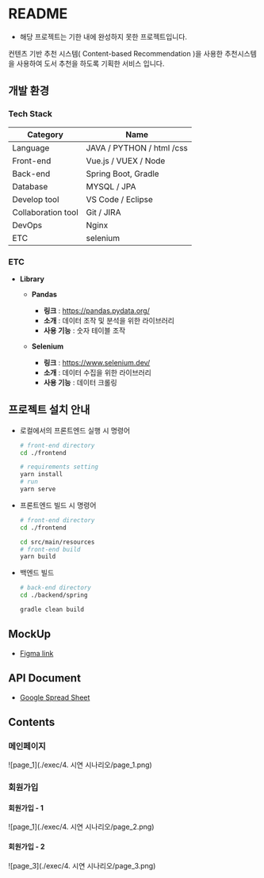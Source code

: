 # README

- 해당 프로젝트는 기한 내에 완성하지 못한 프로젝트입니다.



컨텐츠 기반 추천 시스템( Content-based Recommendation )을 사용한 추천시스템을 사용하여 도서 추천을 하도록 기획한 서비스 입니다.



## 개발 환경

### Tech Stack

| Category           | Name                      |
| ------------------ | ------------------------- |
| Language           | JAVA / PYTHON / html /css |
| Front-end          | Vue.js / VUEX / Node      |
| Back-end           | Spring Boot, Gradle       |
| Database           | MYSQL / JPA               |
| Develop tool       | VS Code / Eclipse         |
| Collaboration tool | Git / JIRA                |
| DevOps             | Nginx                     |
| ETC                | selenium                  |



### ETC

- **Library**
  - __Pandas__
    - __링크__ : https://pandas.pydata.org/
    - __소개__ : 데이터 조작 및 분석을 위한 라이브러리
    - __사용 기능__ : 숫자 테이블 조작

  - __Selenium__
    - __링크__ : https://www.selenium.dev/
    - __소개__ : 데이터 수집을 위한 라이브러리
    - __사용 기능__ : 데이터 크롤링




## 프로젝트 설치 안내

- 로컬에서의 프론트엔드 실행 시 명령어
  ```bash
  # front-end directory
  cd ./frontend
  
  # requirements setting
  yarn install
  # run
  yarn serve
  ```

- 프론트엔드 빌드 시 명령어
  ```bash
  # front-end directory
  cd ./frontend
  
  cd src/main/resources 
  # front-end build
  yarn build
  ```

- 백엔드 빌드
  ```bash
  # back-end directory
  cd ./backend/spring
  
  gradle clean build
  ```



## MockUp

- [Figma link](https://www.figma.com/file/Lh8M6XqlHzoKq53MPyeSOa/%EC%B1%85%EC%B1%85?node-id=0%3A1)



## API Document

- [Google Spread Sheet](https://docs.google.com/spreadsheets/d/1mu0tD3CRBDDcm4BBZaElXKeRa6H5RtaCxVO_c0YDt0M/edit#gid=724055660)



## Contents



### 메인페이지

![page_1](./exec/4. 시연 시나리오/page_1.png)



### 회원가입

#### 회원가입 - 1

![page_1](./exec/4. 시연 시나리오/page_2.png)

#### 회원가입 - 2

![page_3](./exec/4. 시연 시나리오/page_3.png)
